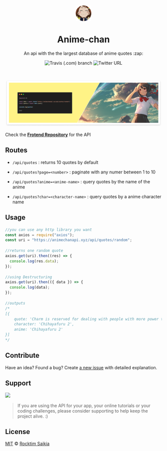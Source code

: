 <p align="center"><img src="/.github/logo.png" height="50px"></p>

<h1 align="center">Anime-chan</h1>
<p align="center">An api with the the largest database of anime quotes :zap:</p>

<p align="center">
<img alt="Travis (.com) branch" src="https://travis-ci.com/RocktimSaikia/anime-chan.svg?branch=production"/> 
<img alt="Twitter URL" src="https://img.shields.io/twitter/url?url=https%3A%2F%2Fanimechan.xyz"/>
</p><br/>

<p align="center"><img src="/.github/banner.png" alt="github-readme-template" border="0"></p>

Check the **[Frotend Repository](https://github.com/RocktimSaikia/anime-chan-website)** for the API

## Routes

- `/api/quotes` : returns 10 quotes by default

- `/api/quotes?page=<number>` : paginate with any numer between 1 to 10
- `/api/quotes?anime=<anime-name>` : query quotes by the name of the anime
- `/api/quotes?char=<character-name>` : query quotes by a anime character name

## Usage

```js
//you can use any http library you want
const axios = require("axios");
const uri = "https://animechanapi.xyz/api/quotes/random";

//returns one random quote
axios.get(uri).then((res) => {
  console.log(res.data);
});

//using Destructuring
axios.get(uri).then(({ data }) => {
  console.log(data);
});

//outputs
/* 
[{
    quote: 'Charm is reserved for dealing with people with more power than you.',
    character: 'Chihayafuru 2',
    anime: 'Chihayafuru 2'
}]
*/
```

## Contribute

Have an idea? Found a bug? Create [a new issue](https://github.com/RocktimSaikia/anime-chan/issues) with detailed explanation.

## Support

<a href="https://www.buymeacoffee.com/7BdaxfI"><img src="https://user-images.githubusercontent.com/33410545/91206759-48d5d180-e725-11ea-93b5-754d98c007af.png" height="70px"/></a>

> If you are using the API for your app, your online tutorials or your coding challenges, please consider supporting to help keep the project alive. :)

## License

[MIT][license] © [Rocktim Saikia][website]

[license]: /LICENSE
[website]: https://rocktim.xyz
